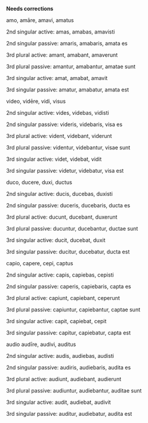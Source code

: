 **Needs corrections**

amo, amāre, amavi, amatus

 2nd singular active: amas, amabas, amavisti

 2nd singular passive: amaris, amabaris, amata es

 3rd plural active: amant, amabant, amaverunt

 3rd plural passive: amantur, amabantur, amatae sunt

 3rd singular active: amat, amabat, amavit

 3rd singular passive: amatur, amabatur, amata est

video, vidēre, vidi, visus

2nd singular active: vides, videbas, vidisti

 2nd singular passive: videris, videbaris, visa es

 3rd plural active: vident, videbant, viderunt

 3rd plural passive: videntur, videbantur, visae sunt

 3rd singular active: videt, videbat, vidit

 3rd singular passive: videtur, videbatur, visa est

duco, ducere, duxi, ductus

2nd singular active: ducis, ducebas, duxisti

2nd singular passive: duceris, ducebaris, ducta es

3rd plural active: ducunt, ducebant, duxerunt

3rd plural passive: ducuntur, ducebantur, ductae sunt

3rd singular active: ducit, ducebat, duxit

3rd singular passive: ducitur, ducebatur, ducta est

capio, capere, cepi, captus

2nd singular active: capis, capiebas, cepisti

2nd singular passive: caperis, capiebaris, capta es

3rd plural active: capiunt, capiebant, ceperunt

3rd plural passive: capiuntur, capiebantur, captae sunt

3rd singular active: capit, capiebat, cepit

3rd singular passive: capitur, capiebatur, capta est

audio audīre, audivi, auditus

2nd singular active: audis, audiebas, audisti

2nd singular passive: audiris, audiebaris, audita es

3rd plural active: audiunt, audiebant, audierunt

3rd plural passive: audiuntur, audiebantur, auditae sunt

3rd singular active: audit, audiebat, audivit

3rd singular passive: auditur, audiebatur, audita est 
